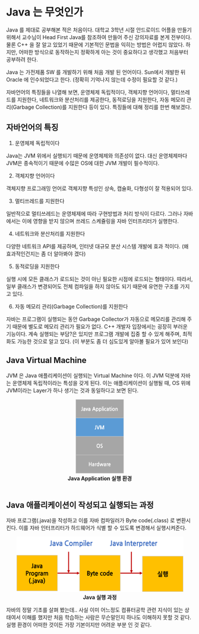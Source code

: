 # Java 는 무엇인가

Java 를 제대로 공부해본 적은 처음이다. 대학교 3학년 시절 안드로이드 어플을 만들기 위해서 교수님이 Head First Java를 참조하여 만들어 주신 강의자료를 본게 전부이다.
물론 C++ 을 잘 알고 있었기 때문에 기본적인 문법을 익히는 방법은 어렵지 않았다.
하지만, 어떠한 방식으로 동작하는지 정확하게 아는 것이 중요하다고 생각했고 처음부터 공부하려 한다.

Java 는 가전제품 SW 를 개발하기 위해 처음 개발 된 언어이다. Sun에서 개발한 뒤 Oracle 에 인수되었다고 한다. (정확히 기억나지 않는데 수정이 필요할 것 같다.)

자바언어의 특징들을 나열해 보면, 운영체제 독립적이다, 객체지향 언어이다, 멀티쓰레드를 지원한다, 네트워크와 분산처리를 제공한다, 동적로딩을 지원한다, 자동 메모리 관리(Garbage Collection)를 지원한다 등이 있다. 특징들에 대해 정리를 한번 해보겠다.

## 자바언어의 특징
1. 운영체제 독립적이다

Java는 JVM 위에서 실행되기 때문에 운영체제와 의존성이 없다. 대신 운영체제마다 JVM은 종속적이기 때문에 수많은 OS에 대한 JVM 개발이 필수적이다.

2. 객체지향 언어이다

객체지향 프로그래밍 언어로 객체지향 특성인 상속, 캡슐화, 다형성이 잘 적용되어 있다.

3. 멀티쓰레드를 지원한다

일반적으로 멀티쓰레드는 운영체제에 따라 구현방법과 처리 방식이 다르다. 그러나 자바에서는 이에 영향을 받지 않으며 쓰레드 스케쥴링을 자바 인터프리터가 실행한다.

4. 네트워크와 분산처리를 지원한다

다양한 네트워크 API를 제공하며, 인터넷 대규모 분산 시스템 개발에 효과 적이다. (왜 효과적인건지는 좀 더 알아봐야 겠다)

5. 동적로딩을 지원한다

실행 시에 모든 클래스가 로드되는 것이 아닌 필요한 시점에 로드되는 형태이다. 따라서, 일부 클래스가 변경되어도 전체 컴파일을 하지 않아도 되기 때문에 유연한 구조를 가지고 있다.

6. 자동 메모리 관리(Garbage Collection)를 지원한다

자바는 프로그램이 실행되는 동안 Garbage Collector가 자동으로 메모리를 관리해 주기 때문에 별도로 메모리 관리가 필요가 없다. C++ 개발자 입장에서는 굉장히 부러운 기능이다. 계속 실행되는 부담?은 있지만 프로그램 개발에 집중 할 수 있게 해주며, 최적화도 가능한 것으로 알고 있다. (이 부분도 좀 더 심도있게 알아볼 필요가 있어 보인다)


## Java Virtual Machine

JVM 은 Java 애플리케이션이 실행되는 Virtual Machine 이다. 이 JVM 덕분에 자바는 운영체제 독립적이라는 특성을 갖게 된다. 이는 애플리케이션이 실행될 때, OS 위에 JVM이라는 Layer가 하나 생기는 것과 동일하다고 보면 된다.

<center><img src="Images/JVM_01.png" width="130" height="200">
<br>
<b>Java Application 실행 환경</b>
</center>

<br>

## Java 애플리케이션이 작성되고 실행되는 과정

자바 프로그램(.java)을 작성하고 이를 자바 컴파일러가 Byte code(.class) 로 변환시킨다. 이를 자바 인터프리터가 하드웨어가 식별 할 수 있도록 변경해서 실행시켜준다.

<center><img src="Images/Java_compile.png" width="450" height="150">
<br>
<b>Java 실행 과정</b>
</center>

자바의 정말 기초를 살펴 봤는데.. 사실 이미 어느정도 컴퓨터공학 관련 지식이 있는 상태여서 이해를 했지만 처음 학습하는 사람은 무슨말인지 하나도 이해하지 못할 것 같다. 실행 환경이 어떠한 것이든 가장 기본이지만 어려운 부분 인 것 같다.